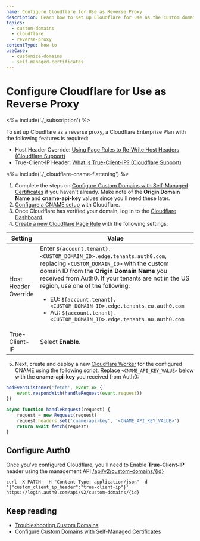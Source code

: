 ```yaml
---
name: Configure Cloudflare for Use as Reverse Proxy
description: Learn how to set up Cloudflare for use as the custom domain proxy for Auth0.
topics:
  - custom-domains
  - cloudflare
  - reverse-proxy
contentType: how-to
useCase:
  - customize-domains
  - self-managed-certificates
---
```


# Configure Cloudflare for Use as Reverse Proxy

<%= include('./_subscription') %>

To set up Cloudflare as a reverse proxy, a Cloudflare Enterprise Plan with the following features is required:

* Host Header Override: [Using Page Rules to Re-Write Host Headers (Cloudflare Support)](https://support.cloudflare.com/hc/en-us/articles/206652947-Using-Page-Rules-to-Re-Write-Host-Headers)
* True-Client-IP Header: [What is True-Client-IP? (Cloudflare Support)](https://support.cloudflare.com/hc/en-us/articles/206776727-What-is-True-Client-IP-)

<%= include('./_cloudflare-cname-flattening') %>

1. Complete the steps on [Configure Custom Domains with Self-Managed Certificates](/custom-domains/self-managed-certificates) if you haven't already. Make note of the **Origin Domain Name** and **cname-api-key** values since you'll need these later.
2. [Configure a CNAME setup](https://support.cloudflare.com/hc/en-us/articles/360020615111-Configuring-a-CNAME-setup) with Cloudflare.
3. Once Cloudflare has verified your domain, log in to the [Cloudflare Dashboard](https://dash.cloudflare.com/login).
4. [Create a new Cloudflare Page Rule](https://support.cloudflare.com/hc/en-us/articles/200172336-Creating-Page-Rules) with the following settings:

  | Setting | Value |
  |---------|-------|
  | Host Header Override | Enter `${account.tenant}.<CUSTOM_DOMAIN_ID>.edge.tenants.auth0.com`, replacing `<CUSTOM_DOMAIN_ID>` with the custom domain ID from the **Origin Domain Name** you received from Auth0. If your tenants are not in the US region, use one of the following: <ul><li>EU: `${account.tenant}.<CUSTOM_DOMAIN_ID>.edge.tenants.eu.auth0.com`</li><li>AU: `${account.tenant}.<CUSTOM_DOMAIN_ID>.edge.tenants.au.auth0.com`</li></ul> |
  | True-Client-IP | Select **Enable**. |

5. Next, create and deploy a new [Cloudflare Worker](https://developers.cloudflare.com/workers/) for the configured CNAME using the following script. Replace `<CNAME_API_KEY_VALUE>` below with the **cname-api-key** you received from Auth0:

  ```js
  addEventListener('fetch', event => {
      event.respondWith(handleRequest(event.request))
  })
  
  async function handleRequest(request) {
      request = new Request(request)
      request.headers.set('cname-api-key', '<CNAME_API_KEY_VALUE>')
      return await fetch(request)
  }
  ```

## Configure Auth0

Once you've configured Cloudflare, you'll need to Enable **True-Client-IP** header using the management API [/api/v2/custom-domains/{id}](https://auth0.com/docs/api/management/v2#!/Custom_Domains/patch_custom_domains_by_id) 
```curl
curl -X PATCH  -H "Content-Type: application/json" -d '{"custom_client_ip_header":"true-client-ip"}' https://login.auth0.com/api/v2/custom-domains/{id}

```


## Keep reading

* [Troubleshooting Custom Domains](/custom-domains/troubleshoot)
* [Configure Custom Domains with Self-Managed Certificates](/custom-domains/self-managed-certificates)
